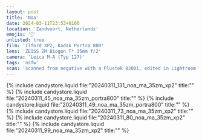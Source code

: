 ```yaml
---
layout: post
title: 'Noa'
date: 2024-03-11T23:53+0100
location: 'Zandvoort, Netherlands'
emojis: '🔞'
unlisted: true
film: 'Ilford XP2, Kodak Portra 800'
lens: 'ZEISS ZM Biogon T* 35mm f/2'
camera: 'Leica M-A (Typ 127)'
tags: 'nsfw'
scan: 'scanned from negative with a Plustek 8200i, edited in Lightroom'
---
```


{% include candystore.liquid file:"20240311_131_noa_ma_35zm_xp2" title:"" %}
{% include candystore.liquid file:"20240311_45_noa_ma_35zm_portra800" title:"" %}
{% include candystore.liquid file:"20240311_49_noa_ma_35zm_portra800" title:"" %}
{% include candystore.liquid file:"20240311_73_noa_ma_35zm_xp2" title:"" %}
{% include candystore.liquid file:"20240311_80_noa_ma_35zm_xp2" title:"" %}
{% include candystore.liquid file:"20240311_99_noa_ma_35zm_xp2" title:"" %}